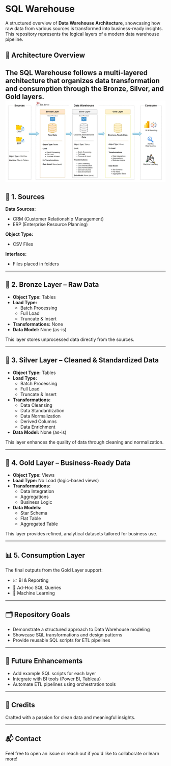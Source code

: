 # SQL Warehouse

A structured overview of **Data Warehouse Architecture**, showcasing how raw data from various sources is transformed into business-ready insights. This repository represents the logical layers of a modern data warehouse pipeline.

## 📌 Architecture Overview

The SQL Warehouse follows a multi-layered architecture that organizes data transformation and consumption through the **Bronze**, **Silver**, and **Gold** layers.
![image alt](https://github.com/subi0311/SQL-Data-WareHouse/blob/main/warehouse%20architecture.jpg?raw=true)
---

## 🧩 1. Sources

**Data Sources:**
- CRM (Customer Relationship Management)
- ERP (Enterprise Resource Planning)

**Object Type:**
- CSV Files

**Interface:**
- Files placed in folders

---

## 🥉 2. Bronze Layer – Raw Data

- **Object Type:** Tables  
- **Load Type:**  
  - Batch Processing  
  - Full Load  
  - Truncate & Insert  
- **Transformations:** None  
- **Data Model:** None (as-is)

This layer stores unprocessed data directly from the sources.

---

## 🥈 3. Silver Layer – Cleaned & Standardized Data

- **Object Type:** Tables  
- **Load Type:**  
  - Batch Processing  
  - Full Load  
  - Truncate & Insert  
- **Transformations:**  
  - Data Cleansing  
  - Data Standardization  
  - Data Normalization  
  - Derived Columns  
  - Data Enrichment  
- **Data Model:** None (as-is)

This layer enhances the quality of data through cleaning and normalization.

---

## 🥇 4. Gold Layer – Business-Ready Data

- **Object Type:** Views  
- **Load Type:** No Load (logic-based views)  
- **Transformations:**  
  - Data Integration  
  - Aggregations  
  - Business Logic  
- **Data Models:**  
  - Star Schema  
  - Flat Table  
  - Aggregated Table

This layer provides refined, analytical datasets tailored for business use.

---

## 📊 5. Consumption Layer

The final outputs from the Gold Layer support:

- 📈 BI & Reporting  
- 🧪 Ad-Hoc SQL Queries  
- 🤖 Machine Learning  

---

## 🗂️ Repository Goals

- Demonstrate a structured approach to Data Warehouse modeling  
- Showcase SQL transformations and design patterns  
- Provide reusable SQL scripts for ETL pipelines

---

## 📎 Future Enhancements

- Add example SQL scripts for each layer  
- Integrate with BI tools (Power BI, Tableau)  
- Automate ETL pipelines using orchestration tools

---

## 🧠 Credits

Crafted with a passion for clean data and meaningful insights.

---

## 📬 Contact

Feel free to open an issue or reach out if you'd like to collaborate or learn more!

